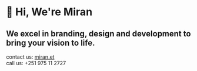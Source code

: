 # 👋 Hi, We're Miran
## We excel in branding, design and development to bring your vision to life.
contact us: [miran.et](https://miran.et)
<br/>
call us: +251 975 11 2727

<!---
mirancreations/mirancreations is a ✨ special ✨ repository because its `README.md` (this file) appears on your GitHub profile.
You can click the Preview link to take a look at your changes.
--->
